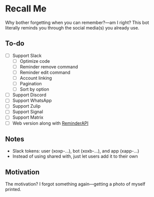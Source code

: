 # Recall Me

Why bother forgetting when you can remember?—am I right? This bot literally reminds you through the social media(s) you already use.

## To-do

- [ ] Support Slack
    - [ ] Optimize code
    - [ ] Reminder remove command
    - [ ] Reminder edit command
    - [ ] Account linking
    - [ ] Pagination
    - [ ] Sort by option
- [ ] Support Discord
- [ ] Support WhatsApp
- [ ] Support Zulip
- [ ] Support Signal
- [ ] Support Matrix
- [ ] Web version along with [ReminderAPI](https://reminderapi.dave9123.me/)

## Notes

- Slack tokens: user (xoxp-...), bot (xoxb-...), and app (xapp-...)
- Instead of using shared with, just let users add it to their own

## Motivation

The motivation? I forgot something again—getting a photo of myself printed.